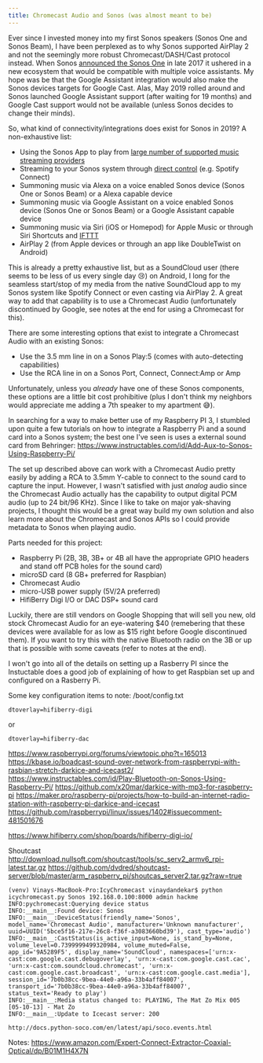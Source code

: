 ```yaml
---
title: Chromecast Audio and Sonos (was almost meant to be)
---
```


Ever since I invested money into my first Sonos speakers (Sonos One and Sonos Beam), I have been perplexed as to why Sonos supported AirPlay 2 and not the seemingly more robust Chromecast/DASH/Cast protocol instead. When Sonos [announced the Sonos One](https://www.sonos.com/en-us/newsroom/sonos-unveils-smart-speaker-with-support-for-multiple-voice-services) in late 2017 it ushered in a new ecosystem that would be compatible with multiple voice assistants. My hope was be that the Google Assistant integration would also make the Sonos devices targets for Google Cast. Alas, May 2019 rolled around and Sonos launched Google Assistant support (after waiting for 19 months) and Google Cast support would not be available (unless Sonos decides to change their minds).

So, what kind of connectivity/integrations does exist for Sonos in 2019?
A non-exhaustive list:
- Using the Sonos App to play from [large number of supported music streaming providers](https://support.sonos.com/s/article/3459?language=en_US)
- Streaming to your Sonos system through [direct control](https://support.sonos.com/s/article/3549?language=en_US) (e.g. Spotify Connect)
- Summoning music via Alexa on a voice enabled Sonos device (Sonos One or Sonos Beam) or a Alexa capable device
- Summoning music via Google Assistant on a voice enabled Sonos device (Sonos One or Sonos Beam) or a Google Assistant capable device
- Summoning music via Siri (iOS or Homepod) for Apple Music or through Siri Shortcuts and [IFTTT](https://ifttt.com/sonos)
- AirPlay 2 (from Apple devices or through an app like DoubleTwist on Android)

This is already a pretty exhaustive list, but as a SoundCloud user (there seems to be less of us every single day 😢) on Android, I long for the seamless start/stop of my media from the native SoundCloud app to my Sonos system like Spotify Connect or even casting via AirPlay 2. A great way to add that capability is to use a Chromecast Audio (unfortunately discontinued by Google, see notes at the end for using a Chromecast for this).

There are some interesting options that exist to integrate a Chromecast Audio with an existing Sonos:
- Use the 3.5 mm line in on a Sonos Play:5 (comes with auto-detecting capabilities)
- Use the RCA line in on a Sonos Port, Connect, Connect:Amp or Amp

Unfortunately, unless you _already_ have one of these Sonos components, these options are a little bit cost prohibitive (plus I don't think my neighbors would appreciate me adding a 7th speaker to my apartment 😅).

In searching for a way to make better use of my Raspberry PI 3, I stumbled upon quite a few tutorials on how to integrate a Raspberry Pi and a sound card into a Sonos system; the best one I've seen is uses a external sound card from Behringer:
https://www.instructables.com/id/Add-Aux-to-Sonos-Using-Raspberry-Pi/

The set up described above can work with a Chromecast Audio pretty easily by adding a RCA to 3.5mm Y-cable to connect to the sound card to capture the input. However, I wasn't satisfied with just _analog_ audio since the Chromecast Audio actually has the capability to output digital PCM audio (up to 24 bit/96 KHz). Since I like to take on major yak-shaving projects, I thought this would be a great way build my own solution and also learn more about the Chromecast and Sonos APIs so I could provide metadata to Sonos when playing audio.

Parts needed for this project:
- Raspberry Pi (2B, 3B, 3B+ or 4B all have the appropriate GPIO headers and stand off PCB holes for the sound card)
- microSD card (8 GB+ preferred for Raspbian)
- Chromecast Audio
- micro-USB power supply (5V/2A preferred)
- HifiBerry Digi I/O or DAC DSP+ sound card

Luckily, there are still vendors on Google Shopping that will sell you new, old stock Chromecast Audio for an eye-watering $40 (remebering that these devices were available for as low as $15 right before Google discontinued them). If you want to try this with the native Bluetooth radio on the 3B or up that is possible with some caveats (refer to notes at the end).

I won't go into all of the details on setting up a Rasberry PI since the Instuctable does a good job of explaining of how to get Raspbian set up and configured on a Rasberry Pi.

Some key configuration items to note:
/boot/config.txt
```
dtoverlay=hifiberry-digi
```
or
```
dtoverlay=hifiberry-dac
```

https://www.raspberrypi.org/forums/viewtopic.php?t=165013
https://kbase.io/boadcast-sound-over-network-from-raspberrypi-with-rasbian-stretch-darkice-and-icecast2/
https://www.instructables.com/id/Play-Bluetooth-on-Sonos-Using-Raspberry-Pi/
https://github.com/x20mar/darkice-with-mp3-for-raspberry-pi
https://maker.pro/raspberry-pi/projects/how-to-build-an-internet-radio-station-with-raspberry-pi-darkice-and-icecast
https://github.com/raspberrypi/linux/issues/1402#issuecomment-481501676

https://www.hifiberry.com/shop/boards/hifiberry-digi-io/


Shoutcast
http://download.nullsoft.com/shoutcast/tools/sc_serv2_armv6_rpi-latest.tar.gz
https://github.com/dvdred/shoutcast-server/blob/master/arm_raspberry_pi/shoutcas_server2.tar.gz?raw=true

```
(venv) Vinays-MacBook-Pro:IcyChromecast vinaydandekar$ python icychromecast.py Sonos 192.168.0.100:8000 admin hackme
INFO:pychromecast:Querying device status
INFO:__main__:Found device: Sonos
INFO:__main__:DeviceStatus(friendly_name='Sonos', model_name='Chromecast Audio', manufacturer='Unknown manufacturer', uuid=UUID('5bce5f16-217e-26c8-f36f-a3083660bd39'), cast_type='audio')
INFO:__main__:CastStatus(is_active_input=None, is_stand_by=None, volume_level=0.7399999499320984, volume_muted=False, app_id='9A5289F5', display_name='SoundCloud', namespaces=['urn:x-cast:com.google.cast.debugoverlay', 'urn:x-cast:com.google.cast.cac', 'urn:x-cast:com.soundcloud.chromecast', 'urn:x-cast:com.google.cast.broadcast', 'urn:x-cast:com.google.cast.media'], session_id='7b0b38cc-9bea-44e0-a96a-33b4aff84007', transport_id='7b0b38cc-9bea-44e0-a96a-33b4aff84007', status_text='Ready to play')
INFO:__main__:Media status changed to: PLAYING, The Mat Zo Mix 005 [05-10-13] - Mat Zo
INFO:__main__:Update to Icecast server: 200

http://docs.python-soco.com/en/latest/api/soco.events.html
```


Notes:
https://www.amazon.com/Expert-Connect-Extractor-Coaxial-Optical/dp/B01M1H4X7N
